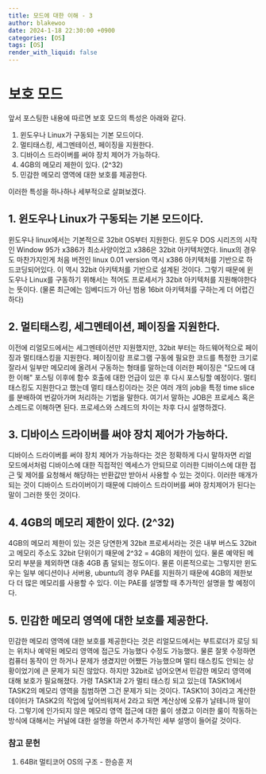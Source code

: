 ```yaml
---
title: 모드에 대한 이해 - 3
author: blakewoo
date: 2024-1-18 22:30:00 +0900
categories: [OS]
tags: [OS]
render_with_liquid: false
---
```


# 보호 모드

앞서 포스팅한 내용에 따르면 보호 모드의 특성은 아래와 같다.

1. 윈도우나 Linux가 구동되는 기본 모드이다.
2. 멀티태스킹, 세그멘테이션, 페이징을 지원한다.   
3. 디바이스 드라이버를 써야 장치 제어가 가능하다.   
4. 4GB의 메모리 제한이 있다. (2^32)
5. 민감한 메모리 영역에 대한 보호를 제공한다.

이러한 특성을 하나하나 세부적으로 살펴보겠다.

## 1. 윈도우나 Linux가 구동되는 기본 모드이다.   
윈도우나 linux에서는 기본적으로 32bit OS부터 지원한다. 윈도우 DOS 시리즈의 시작인 Window 95가 x386가
최소사양이었고 x386은 32bit 아키텍처였다. linux의 경우도 마찬가지인게 처음 버전인 linux 0.01 version 역시
x386 아키텍처를 기반으로 하드코딩되어있다. 이 역시 32bit 아키텍처를 기반으로 설계된 것이다.
그렇기 때문에 윈도우나 Linux를 구동하기 위해서는 적어도 프로세서가 32bit 아키텍처를 지원해야한다는 뜻이다.
(물론 최근에는 임베디드가 아닌 범용 16bit 아키텍처를 구하는게 더 어렵긴하다)

## 2. 멀티태스킹, 세그멘테이션, 페이징을 지원한다.
이전에 리얼모드에서는 세그멘테이션만 지원했지만, 32bit 부터는 하드웨어적으로 페이징과 멀티태스킹을 지원한다.
페이징이랑 프로그램 구동에 필요한 코드를 특정한 크기로 잘라서 일부만 메모리에 올려서 구동하는 형태를 말하는데
이러한 페이징은 "모드에 대한 이해" 포스팅 이후에 함수 호출에 대한 언급이 있은 후 다시 포스팅할 예정이다.
멀티태스킹도 지원한다고 했는데 멀티 태스킹이라는 것은 여러 개의 job을 특정 time slice를 분배하여
번갈아가며 처리하는 기법을 말한다. 여기서 말하는 JOB은 프로세스 혹은 스레드로 이해하면 된다.
프로세스와 스레드의 차이는 차후 다시 설명하겠다.

## 3. 디바이스 드라이버를 써야 장치 제어가 가능하다.
디바이스 드라이버를 써야 장치 제어가 가능하다는 것은 정확하게 다시 말하자면 리얼 모드에서처럼 디바이스에 대한 직접적인
엑세스가 안되므로 이러한 디바이스에 대한 접근 및 제어를 요청해서 해당하는 반환값만 받아서 사용할 수 있는 것이다.
이러한 매개가 되는 것이 디바이스 드라이버이기 때문에 디바이스 드라이버를 써야 장치제어가 된다는 말이 그러한 뜻인 것이다.

## 4. 4GB의 메모리 제한이 있다. (2^32)
4GB의 메모리 제한이 있는 것은 당연한게 32bit 프로세서라는 것은 내부 버스도 32bit고 메모리 주소도 32bit 단위이기 때문에
2^32 = 4GB의 제한이 있다. 물론 예약된 메모리 부분을 제외하면 대충 4GB 좀 덜되는 정도이다.
물론 이론적으로는 그렇지만 윈도우는 일부 에디션이나 서버용, ubuntu의 경우 PAE를 지원하기 때문에 4GB의 제한보다
더 많은 메모리를 사용할 수 있다. 이는 PAE를 설명할 때 추가적인 설명을 할 예정이다.

## 5. 민감한 메모리 영역에 대한 보호를 제공한다.
민감한 메모리 영역에 대한 보호를 제공한다는 것은 리얼모드에서는 부트로더가 로딩 되는 위치나
예약된 메모리 영역에 접근도 가능했다 수정도 가능했다. 물론 잘못 수정하면 컴퓨터 동작이 안 하거나 문제가 생겼지만
어쨌든 가능했으며 멀티 태스킹도 안되는 상황이었기에 큰 문제가 되진 않았다.
하지만 32bit로 넘어오면서 민감한 메모리 영역에 대해 보호가 필요해졌다. 가령 TASK1과 2가 멀티 태스킹 되고 있는데
TASK1에서 TASK2의 메모리 영역을 침범하면 그건 문제가 되는 것이다. TASK1이 3이라고 계산한 데이터가 TASK2의 작업에
덮어씌워져서 2라고 되면 계산상에 오류가 날테니까 말이다. 그렇기에 인가되지 않은 메모리 영역 접근에 대한
룰이 생겼고 이러한 룰이 작동하는 방식에 대해서는 커널에 대한 설명을 하면서 추가적인 세부 설명이 들어갈 것이다.

### 참고 문헌
1. 64Bit 멀티코어 OS의 구조 - 한승훈 저
